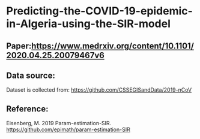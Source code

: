 # Predicting-the-COVID-19-epidemic-in-Algeria-using-the-SIR-model
## Paper:https://www.medrxiv.org/content/10.1101/2020.04.25.20079467v6
## Data source: 
Dataset is collected from: https://github.com/CSSEGISandData/2019-nCoV
## Reference:
Eisenberg, M. 2019 Param-estimation-SIR. https://github.com/epimath/param-estimation-SIR 
